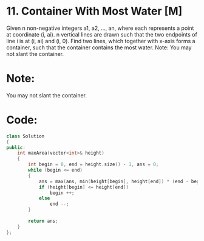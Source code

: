 # 11. Container With Most Water [M]

Given n non-negative integers a1, a2, ..., an, where each represents a point at coordinate (i, ai). n vertical lines are drawn such that the two endpoints of line i is at (i, ai) and (i, 0). Find two lines, which together with x-axis forms a container, such that the container contains the most water.
Note: You may not slant the container.

# Note: 
You may not slant the container.

# Code:
``` c++
class Solution 
{
public:
    int maxArea(vector<int>& height) 
    {
        int begin = 0, end = height.size() - 1, ans = 0;
        while (begin <= end)
        {
            ans = max(ans, min(height[begin], height[end]) * (end - begin));
            if (height[begin] <= height[end])
                begin ++;
            else
                end --;
        }
        
        return ans;
    }
};
```
